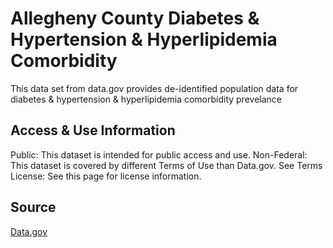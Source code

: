 # Allegheny County Diabetes & Hypertension & Hyperlipidemia Comorbidity

This data set from data.gov provides de-identified population data for diabetes & hypertension & hyperlipidemia comorbidity prevelance

## Access & Use Information
Public: This dataset is intended for public access and use. Non-Federal: This dataset is covered by different Terms of Use than Data.gov. See Terms License: See this page for license information. 

## Source
[Data.gov](https://catalog.data.gov/dataset/diabetes-hypertension-hyperlipidemia-comorbidity)
